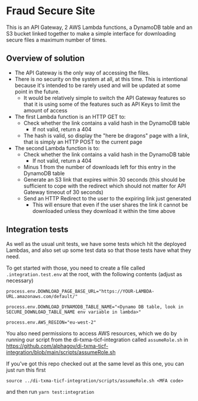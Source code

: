 # Fraud Secure Site

This is an API Gateway, 2 AWS Lambda functions, a DynamoDB table and an S3 bucket linked together to make a simple interface for downloading secure files a maximum number of times.

## Overview of solution

- The API Gateway is the only way of accessing the files.
- There is no security on the system at all, at this time. This is intentional because it's intended to be rarely used and will be updated at some point in the future.
  - It would be relatively simple to switch the API Gateway features so that it is using some of the features such as API Keys to limit the amount of access
- The first Lambda function is an HTTP GET to:
  - Check whether the link contains a valid hash in the DynamoDB table
    - If not valid, return a 404
  - The hash is valid, so display the "here be dragons" page with a link, that is simply an HTTP POST to the current page
- The second Lambda function is to:
  - Check whether the link contains a valid hash in the DynamoDB table
    - If not valid, return a 404
  - Minus 1 from the number of downloads left for this entry in the DynamoDB table
  - Generate an S3 link that expires within 30 seconds (this should be sufficient to cope with the redirect which should not matter for API Gateway timeout of 30 seconds)
  - Send an HTTP Redirect to the user to the expiring link just generated
    - This will ensure that even if the user shares the link it cannot be downloaded unless they download it within the time above

## Integration tests

As well as the usual unit tests, we have some tests which hit the deployed Lambdas, and also set up some test data so that those tests have what they need.

To get started with those, you need to create a file called `.integration.test.env` at the root, with the following contents (adjust as necessary)

```
process.env.DOWNLOAD_PAGE_BASE_URL="https://YOUR-LAMBDA-URL.amazonaws.com/default/"

process.env.DOWNLOAD_DYNAMODB_TABLE_NAME="<Dynamo DB table, look in SECURE_DOWNLOAD_TABLE_NAME env variable in lambda>"

process.env.AWS_REGION="eu-west-2"
```

You also need permissions to access AWS resources, which
we do by running our script from the di-txma-ticf-integration called `assumeRole.sh` in https://github.com/alphagov/di-txma-ticf-integration/blob/main/scripts/assumeRole.sh

If you've got this repo checked out at the same level as this one, you can just run this first

```
source ../di-txma-ticf-integration/scripts/assumeRole.sh <MFA code>
```

and then run `yarn test:integration`
